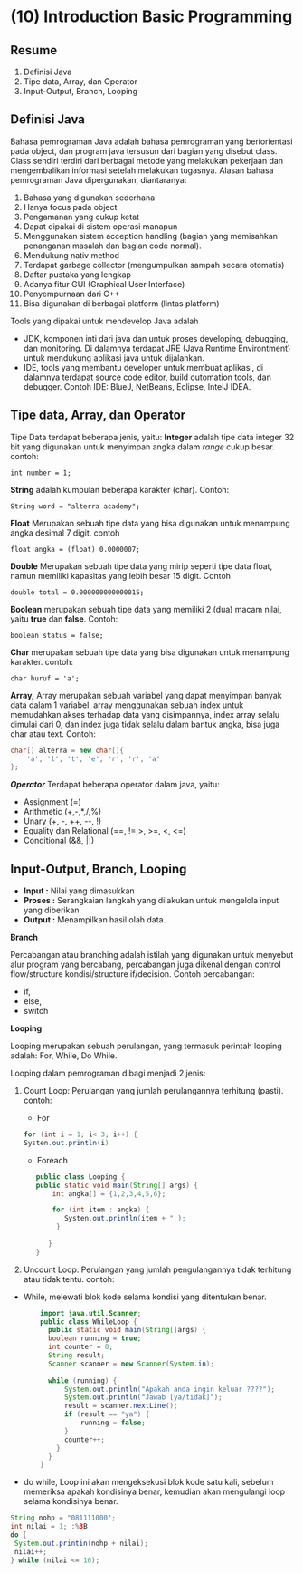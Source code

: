 # (10) Introduction Basic Programming
## Resume
1. Definisi Java
2. Tipe data, Array, dan Operator
3. Input-Output, Branch, Looping

## Definisi Java
Bahasa pemrograman Java adalah bahasa pemrograman yang beriorientasi pada object, dan program java tersusun dari bagian yang disebut class. Class sendiri terdiri dari berbagai metode yang melakukan pekerjaan dan mengembalikan informasi setelah melakukan tugasnya.
Alasan bahasa pemrograman Java dipergunakan, diantaranya:

1. Bahasa yang digunakan sederhana
2. Hanya focus pada object
3. Pengamanan yang cukup ketat
4. Dapat dipakai di sistem operasi manapun
5. Menggunakan sistem acception handling (bagian yang memisahkan penanganan masalah dan bagian code normal).
6. Mendukung nativ method
7. Terdapat garbage collector (mengumpulkan sampah secara otomatis)
8. Daftar pustaka yang lengkap
9. Adanya fitur GUI (Graphical User Interface)
10. Penyempurnaan dari C++
11. Bisa digunakan di berbagai platform (lintas platform)

Tools yang dipakai untuk mendevelop Java adalah

- JDK, komponen inti dari java dan untuk proses developing, debugging, dan monitoring. Di dalamnya terdapat JRE (Java Runtime Environtment) untuk mendukung aplikasi java untuk dijalankan.
- IDE, tools yang membantu developer untuk membuat aplikasi, di dalamnya terdapat source code editor, build outomation tools, dan debugger. Contoh IDE: BlueJ, NetBeans, Eclipse, IntelJ IDEA.

## Tipe data, Array, dan Operator
Tipe Data terdapat beberapa jenis, yaitu:
**Integer** adalah tipe data integer 32 bit yang digunakan untuk menyimpan angka dalam *range* cukup besar. contoh:

`int number = 1;`

**String** adalah kumpulan beberapa karakter (char). Contoh:

`String word = "alterra academy";`

**Float** Merupakan sebuah tipe data yang bisa digunakan untuk menampung angka desimal 7 digit. contoh 

`float angka = (float) 0.0000007;`

**Double** Merupakan sebuah tipe data yang mirip seperti tipe data float, namun memiliki kapasitas yang lebih besar 15 digit. Contoh

`double total = 0.000000000000015;`

**Boolean** merupakan sebuah tipe data yang memiliki 2 (dua) macam nilai, yaitu **true** dan **false**. Contoh: 

`boolean status = false;`

**Char** merupakan sebuah tipe data yang bisa digunakan untuk menampung karakter. contoh:

`char huruf = 'a';`

**Array,** 
Array merupakan sebuah variabel yang dapat menyimpan banyak data dalam 1 variabel, array menggunakan sebuah index untuk memudahkan akses terhadap data yang disimpannya, index array selalu dimulai dari 0, dan index juga tidak selalu dalam bantuk angka, bisa juga char atau text. Contoh:

```java
char[] alterra = new char[]{
    'a', 'l', 't', 'e', 'r', 'r', 'a'
};
```

***Operator***
Terdapat beberapa operator dalam java, yaitu:
- Assignment (=)
- Arithmetic (+,-,*,/,%)
- Unary (+, -, ++, --, !)
- Equality dan Relational (==, !=,>, >=, <, <=)
- Conditional (&&, ||)

## Input-Output, Branch, Looping
- **Input :** Nilai yang dimasukkan
- **Proses :** Serangkaian langkah yang dilakukan untuk mengelola input yang diberikan
- **Output :** Menampilkan hasil olah data.

**Branch**

Percabangan atau branching adalah istilah yang digunakan untuk menyebut alur program yang bercabang, percabangan juga dikenal dengan control flow/structure kondisi/structure if/decision. Contoh percabangan: 

- if,
- else,
- switch

**Looping**

Looping merupakan sebuah perulangan, yang termasuk perintah looping adalah: For, While, Do While.

Looping dalam pemrograman dibagi menjadi 2 jenis:

1. Count Loop: Perulangan yang jumlah perulangannya terhitung (pasti). contoh: 
    - For
    
    ```java
    for (int i = 1; i< 3; i++) {
    Systen.out.println(i)
    ```
    
    - Foreach
    ```java
       public class Looping {
       public static void main(String[] args) {
           int angka[] = {1,2,3,4,5,6};

           for (int item : angka) {
              Systen.out.println(item + " );
            }
            
          }
       }
    ```
    
2. Uncount Loop: Perulangan yang jumlah pengulangannya tidak terhitung atau tidak tentu. contoh: 
- While, melewati blok kode selama kondisi yang ditentukan benar.
  ```java
      import java.util.Scanner;
      public class WhileLoop {
        public static void main(String[]args) {
        boolean running = true;
        int counter = 0;
        String result;
        Scanner scanner = new Scanner(System.in);
        
        while (running) {
            System.out.println("Apakah anda ingin keluar ????");
            System.out.println("Jawab [ya/tidak]");
            result = scanner.nextLine();
            if (result == "ya") {
                running = false;
            }
            counter++;
          }
        }
      }

  ```
- do while, Loop ini akan mengeksekusi blok kode satu kali, sebelum memeriksa apakah kondisinya benar, kemudian akan mengulangi loop selama kondisinya benar.
 ```java
 String nohp = "081111000";
int nilai = 1; :%3B
do {
  System.out.printin(nohp + nilai);
  nilai++;
} while (nilai <= 10);
```

